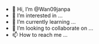 - 👋 Hi, I’m @Wan09janpa
- 👀 I’m interested in ...
- 🌱 I’m currently learning ...
- 💞️ I’m looking to collaborate on ...
- 📫 How to reach me ...

<!---
Wan09janpa/Wan09janpa is a ✨ special ✨ repository because its `README.md` (this file) appears on your GitHub profile.
You can click the Preview link to take a look at your changes.
--->

